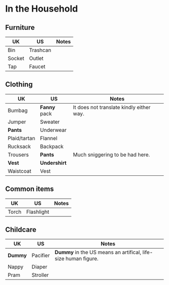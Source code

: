 # In the Household

## Furniture

UK  | US  | Notes
--- | --- | ---
Bin | Trashcan |
Socket | Outlet |
Tap | Faucet |


## Clothing

UK  | US  | Notes
--- | --- | ---
Bumbag | **Fanny** pack | It does not translate kindly either way.
Jumper | Sweater |
**Pants** | Underwear |
Plaid/tartan | Flannel |
Rucksack | Backpack |
Trousers | **Pants** | Much sniggering to be had here.
**Vest** | **Undershirt** |
Waistcoat | Vest |


## Common items

UK  | US  | Notes
--- | --- | ---
Torch | Flashlight |


## Childcare

UK  | US  | Notes
--- | --- | ---
**Dummy** | Pacifier | **Dummy** in the US means an artifical, life-size human figure.
Nappy | Diaper |
Pram | Stroller |
